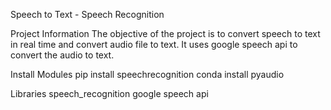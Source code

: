 
Speech to Text - Speech Recognition

Project Information
The objective of the project is to convert speech to text in real time and convert audio file to text. It uses google speech api to convert the audio to text.

Install Modules
pip install speechrecognition conda install pyaudio

Libraries
speech_recognition
google speech api
